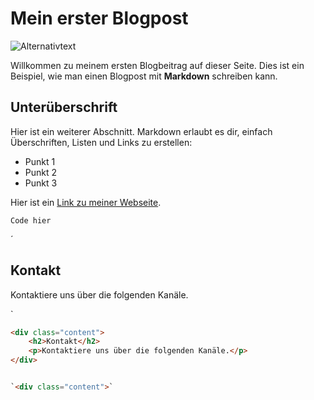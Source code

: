 # Mein erster Blogpost

![Alternativtext](https://ghost.stiehl-wolf.synology.me/content/images/size/w1304/format/webp/2023/11/Was-ist--4032-x-2800-px--1.png)

Willkommen zu meinem ersten Blogbeitrag auf dieser Seite. Dies ist ein Beispiel, wie man einen Blogpost mit **Markdown** schreiben kann.

## Unterüberschrift

Hier ist ein weiterer Abschnitt. Markdown erlaubt es dir, einfach Überschriften, Listen und Links zu erstellen:

- Punkt 1
- Punkt 2
- Punkt 3

Hier ist ein [Link zu meiner Webseite](https://meine-webseite.com).

`Code hier`

´<div class="content">
    <h2>Kontakt</h2>
    <p>Kontaktiere uns über die folgenden Kanäle.</p>
</div>`


```html
<div class="content">
    <h2>Kontakt</h2>
    <p>Kontaktiere uns über die folgenden Kanäle.</p>
</div>


`<div class="content">`
